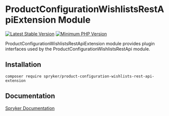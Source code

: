 # ProductConfigurationWishlistsRestApiExtension Module
[![Latest Stable Version](https://poser.pugx.org/spryker/product-configuration-wishlists-rest-api-extension/v/stable.svg)](https://packagist.org/packages/spryker/product-configuration-wishlists-rest-api-extension)
[![Minimum PHP Version](https://img.shields.io/badge/php-%3E%3D%207.4-8892BF.svg)](https://php.net/)

ProductConfigurationWishlistsRestApiExtension module provides plugin interfaces used by the ProductConfigurationWishlistsRestApi module.

## Installation

```
composer require spryker/product-configuration-wishlists-rest-api-extension
```

## Documentation

[Spryker Documentation](https://documentation.spryker.com/module_guide/overview.htm)
